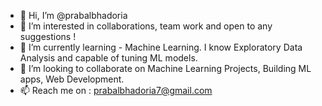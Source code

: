 - 👋 Hi, I’m @prabalbhadoria
- 👀 I’m interested in collaborations, team work and open to any suggestions !
- 🌱 I’m currently learning - Machine Learning. I know Exploratory Data Analysis and capable of tuning ML models.
- 💞️ I’m looking to collaborate on Machine Learning Projects, Building ML apps, Web Development. 
- 📫 Reach me on : prabalbhadoria7@gmail.com

<!---
prabalbhadoria7/prabalbhadoria7 is a ✨ special ✨ repository because its `README.md` (this file) appears on your GitHub profile.
You can click the Preview link to take a look at your changes.
--->
